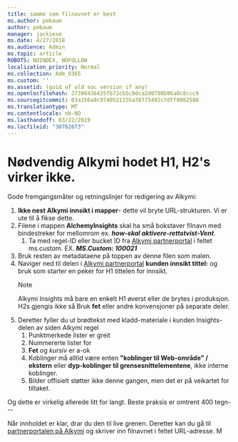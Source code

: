 ```yaml
---
title: samme som filnavnet er best
ms.author: pebaum
author: pebaum
manager: jackiesm
ms.date: 4/27/2018
ms.audience: Admin
ms.topic: article
ROBOTS: NOINDEX, NOFOLLOW
localization_priority: Normal
ms.collection: Adm_O365
ms.custom: ''
ms.assetid: (guid of old soc version if any)
ms.openlocfilehash: 37398436435fb72cb5c8dca2d0798b86a0c8ccc9
ms.sourcegitcommit: 03a156a9c9740521155a30775492c7dff0982588
ms.translationtype: MT
ms.contentlocale: nb-NO
ms.lasthandoff: 03/22/2019
ms.locfileid: "30762073"
---
```

# <a name="required-alchemy-header-h1-h2s-dont-work"></a>Nødvendig Alkymi hodet H1, H2's virker ikke.
Gode fremgangsmåter og retningslinjer for redigering av Alkymi:

1. **Ikke nest Alkymi innsikt i mapper**- dette vil bryte URL-strukturen. Vi er ute til å fikse dette.
1. Filene i mappen **AlchemyInsights** skal ha små bokstaver filnavn med bindestreker for mellomrom ex. ***how-skal aktivere-rettstvist-Vent***.
    1. Ta med regel-ID eller bucket ID fra [Alkymi partnerportal](https://alchemyportal.azurewebsites.net) i feltet ms.custom. EX. ***MS.Custom: 100021***
1. Bruk resten av metadataene på toppen av denne filen som malen.
1. Naviger ned til delen i [Alkymi partnerportal](https://alchemyportal.azurewebsites.net) **kunden innsikt tittel:** og bruk som starter en peker for H1 tittelen for innsikt. 
    > [!NOTE]
    > Alkymi Insights må bare en enkelt H1 øverst eller de brytes i produksjon. H2s gjengis ikke så Bruk **fet** eller andre konvensjoner på separate deler.
1. Deretter fyller du ut brødtekst med kladd-materiale i kunden Insights-delen av siden Alkymi regel
    1. Punktmerkede lister er greit
    1. Nummererte lister for
    1. **Fet** og *kursiv* er a-ok
    1. Koblinger må alltid være enten **"koblinger til Web-område" / ekstern** eller **dyp-koblinger til grensesnittelementene**, ikke interne koblinger.
    1. Bilder offisielt støtter ikke denne gangen, men det er på veikartet for tiltaket.

Og dette er virkelig allerede litt for langt. Beste praksis er omtrent 400 tegn---

Når innholdet er klar, drar du den til live grenen. Deretter kan du gå til [partnerportalen på Alkymi](https://alchemyportal.azurewebsites.net) og skriver inn filnavnet i feltet URL-adresse. M